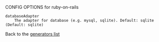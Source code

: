 CONFIG OPTIONS for ruby-on-rails

    databaseAdapter
        The adapter for database (e.g. mysql, sqlite). Default: sqlite (Default: sqlite)

Back to the [generators list](README.md)

